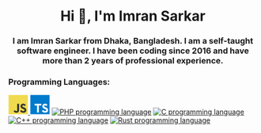 
<h1 align="center">Hi 👋, I'm Imran Sarkar</h1>
<h3 align="center">I am Imran Sarkar from Dhaka, Bangladesh. I am a self-taught software engineer. I have been coding since 2016 and have more than 2 years of professional experience.</h3>
<h3 align="left">Programming Languages:</h3>
<p align="left"> 
  <a href="https://developer.mozilla.org/en-US/docs/Web/JavaScript" target="_blank"> <img src="https://raw.githubusercontent.com/devicons/devicon/master/icons/javascript/javascript-original.svg" alt="javascript" width="40" height="40"/> </a>
  <a href="https://www.typescriptlang.org/" target="_blank"> <img src="https://raw.githubusercontent.com/devicons/devicon/master/icons/typescript/typescript-original.svg" alt="typescript" width="40" height="40"/></a>
  <a href="https://www.php.net/" target="_blank"> <img src="https://upload.wikimedia.org/wikipedia/commons/thumb/2/27/PHP-logo.svg/242px-PHP-logo.svg.png" alt="PHP programming language" width="40" height="40"/></a>
  <a href="https://www.cprogramming.com/" target="_blank"> <img src="https://upload.wikimedia.org/wikipedia/commons/thumb/3/35/The_C_Programming_Language_logo.svg/200px-The_C_Programming_Language_logo.svg.png" alt="C programming language" width="40" height="40"/></a>
  <a href="https://www.cprogramming.com/" target="_blank"> <img src="https://upload.wikimedia.org/wikipedia/commons/thumb/1/18/ISO_C%2B%2B_Logo.svg/240px-ISO_C%2B%2B_Logo.svg.png" alt="C++ programming language" width="40" height="40"/></a>
  <a href="https://www.rust-lang.org/" target="_blank"> <img src="https://icons.veryicon.com/png/o/business/vscode-program-item-icon/rust-1.png" alt="Rust programming language" width="40" height="40"/></a>
</p>
